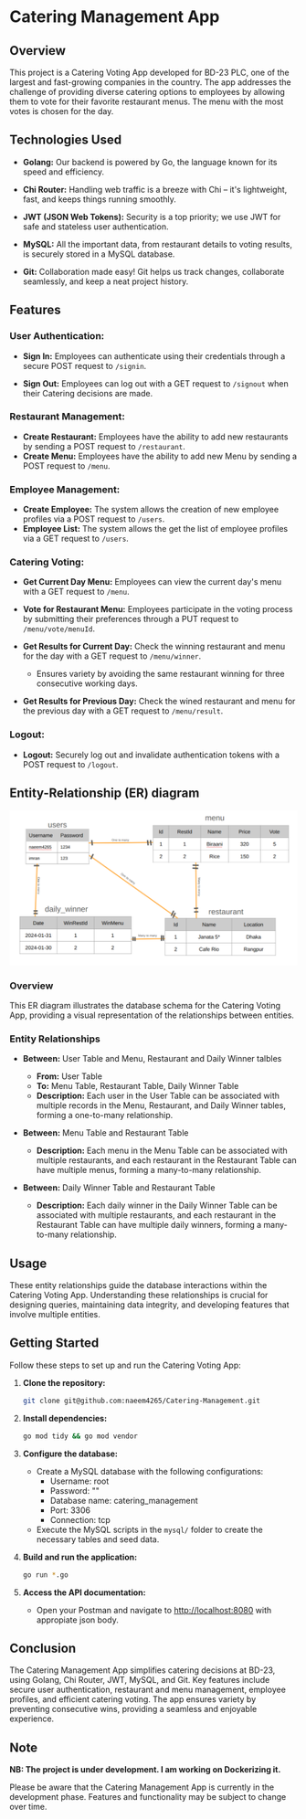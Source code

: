 # Catering Management App
## Overview
This project is a Catering Voting App developed for BD-23 PLC, one of the largest and fast-growing companies in the country. The app addresses the challenge of providing diverse catering options to employees by allowing them to vote for their favorite restaurant menus. The menu with the most votes is chosen for the day.

## Technologies Used

- **Golang:** Our backend is powered by Go, the language known for its speed and efficiency.

- **Chi Router:** Handling web traffic is a breeze with Chi – it's lightweight, fast, and keeps things running smoothly.

- **JWT (JSON Web Tokens):** Security is a top priority; we use JWT for safe and stateless user authentication.

- **MySQL:** All the important data, from restaurant details to voting results, is securely stored in a MySQL database.

- **Git:** Collaboration made easy! Git helps us track changes, collaborate seamlessly, and keep a neat project history.

## Features

### User Authentication:

- **Sign In:**
  Employees can authenticate using their credentials through a secure POST request to `/signin`.

- **Sign Out:**
  Employees can log out with a GET request to `/signout` when their Catering decisions are made.

### Restaurant Management:

- **Create Restaurant:**
  Employees have the ability to add new restaurants by sending a POST request to `/restaurant`.
- **Create Menu:**
  Employees have the ability to add new Menu by sending a POST request to `/menu`.

### Employee Management:

- **Create Employee:**
  The system allows the creation of new employee profiles via a POST request to `/users`.
- **Employee List:**
  The system allows the get the list of employee profiles via a GET request to `/users`.

### Catering Voting:

- **Get Current Day Menu:**
  Employees can view the current day's menu with a GET request to `/menu`.

- **Vote for Restaurant Menu:**
  Employees participate in the voting process by submitting their preferences through a PUT request to `/menu/vote/menuId`.

- **Get Results for Current Day:**
  Check the winning restaurant and menu for the day with a GET request to `/menu/winner`.
  - Ensures variety by avoiding the same restaurant winning for three consecutive working days.
- **Get Results for Previous Day:**
  Check the wined restaurant and menu for the previous day with a GET request to `/menu/result`.
### Logout:

- **Logout:**
  Securely log out and invalidate authentication tokens with a POST request to `/logout`.

## Entity-Relationship (ER) diagram

![ER Diagram](images/ER_diagram.png)

### Overview

This ER diagram illustrates the database schema for the Catering Voting App, providing a visual representation of the relationships between entities.

### Entity Relationships

- **Between:** User Table and Menu, Restaurant and Daily Winner talbles
  - **From:** User Table
  - **To:** Menu Table, Restaurant Table, Daily Winner Table
  - **Description:** Each user in the User Table can be associated with multiple records in the Menu, Restaurant, and Daily Winner tables, forming a one-to-many relationship.

- **Between:** Menu Table and Restaurant Table
  - **Description:** Each menu in the Menu Table can be associated with multiple restaurants, and each restaurant in the Restaurant Table can have multiple menus, forming a many-to-many relationship.

- **Between:** Daily Winner Table and Restaurant Table
  - **Description:** Each daily winner in the Daily Winner Table can be associated with multiple restaurants, and each restaurant in the Restaurant Table can have multiple daily winners, forming a many-to-many relationship.

## Usage

These entity relationships guide the database interactions within the Catering Voting App. Understanding these relationships is crucial for designing queries, maintaining data integrity, and developing features that involve multiple entities.


## Getting Started

Follow these steps to set up and run the Catering Voting App:

1. **Clone the repository:**
   ```bash
   git clone git@github.com:naeem4265/Catering-Management.git
   ```

2. **Install dependencies:**
   ```bash
   go mod tidy && go mod vendor
   ```

3. **Configure the database:**
   - Create a MySQL database with the following configurations:
     - Username: root
     - Password: ""
     - Database name: catering_management
     - Port: 3306
     - Connection: tcp
   - Execute the MySQL scripts in the `mysql/` folder to create the necessary tables and seed data.

5. **Build and run the application:**
   ```bash
   go run *.go
   ```

6. **Access the API documentation:**
   - Open your Postman and navigate to [http://localhost:8080](http://localhost:8080) with appropiate json body.

## Conclusion

The Catering Management App simplifies catering decisions at BD-23, using Golang, Chi Router, JWT, MySQL, and Git. Key features include secure user authentication, restaurant and menu management, employee profiles, and efficient catering voting. The app ensures variety by preventing consecutive wins, providing a seamless and enjoyable experience.

## Note

**NB: The project is under development. I am working on Dockerizing it.**

Please be aware that the Catering Management App is currently in the development phase. Features and functionality may be subject to change over time.
